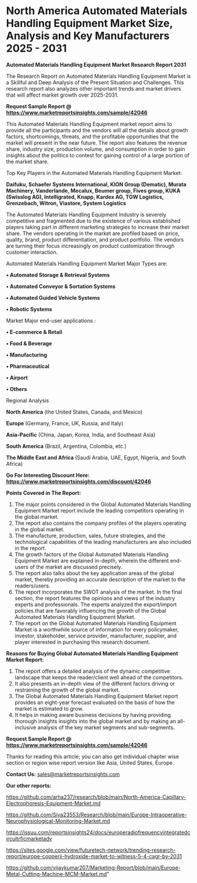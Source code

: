 # North America Automated Materials Handling Equipment Market Size, Analysis and Key Manufacturers 2025 - 2031

<strong>Automated Materials Handling Equipment Market Research Report 2031</strong>

The Research Report on Automated Materials Handling Equipment Market is a Skillful and Deep Analysis of the Present Situation and Challenges. This research report also analyzes other important trends and market drivers that will affect market growth over 2025-2031.

<strong>Request Sample Report @ <a href=https://www.marketreportsinsights.com/sample/42046>https://www.marketreportsinsights.com/sample/42046</a></strong>

This Automated Materials Handling Equipment market report aims to provide all the participants and the vendors will all the details about growth factors, shortcomings, threats, and the profitable opportunities that the market will present in the near future. The report also features the revenue share, industry size, production volume, and consumption in order to gain insights about the politics to contest for gaining control of a large portion of the market share.

Top Key Players in the Automated Materials Handling Equipment Market:

<strong>Daifuku, Schaefer Systems International, KION Group (Dematic), Murata Machinery, Vanderlande, Mecalux, Beumer group, Fives group, KUKA (Swisslog AG), Intelligrated, Knapp, Kardex AG, TGW Logistics, Grenzebach, Witron, Viastore, System Logistics</strong>

The Automated Materials Handling Equipment Industry is severely competitive and fragmented due to the existence of various established players taking part in different marketing strategies to increase their market share. The vendors operating in the market are profiled based on price, quality, brand, product differentiation, and product portfolio. The vendors are turning their focus increasingly on product customization through customer interaction.

Automated Materials Handling Equipment Market Major Types are:

<strong>•  Automated Storage & Retrieval Systems

•  Automated Conveyor & Sortation Systems

•  Automated Guided Vehicle Systems

•  Robotic Systems</strong>

Market Major end-user applications :

<strong>•  E-commerce & Retail

•  Food & Beverage

•  Manufacturing

•  Pharmaceutical

•  Airport

•  Others</strong>

Regional Analysis

</u><strong><b>North America</b></strong> (the United States, Canada, and Mexico)

<strong><b>Europe </b></strong>(Germany, France, UK, Russia, and Italy)

<strong><b>Asia-Pacific</b></strong> (China, Japan, Korea, India, and Southeast Asia)

<strong><b>South America</b></strong> (Brazil, Argentina, Colombia, etc.)

<strong><b>The Middle East and Africa</b></strong> (Saudi Arabia, UAE, Egypt, Nigeria, and South Africa)

<strong>Go For Interesting Discount Here: <a href=https://www.marketreportsinsights.com/discount/42046>https://www.marketreportsinsights.com/discount/42046</a></strong>

<strong>Points Covered in The Report:</strong>
<ol>
  <li>The major points considered in the Global Automated Materials Handling Equipment Market report include the leading competitors operating in the global market.</li>
  <li>The report also contains the company profiles of the players operating in the global market.</li>
  <li>The manufacture, production, sales, future strategies, and the technological capabilities of the leading manufacturers are also included in the report.</li>
  <li>The growth factors of the Global Automated Materials Handling Equipment Market are explained in-depth, wherein the different end-users of the market are discussed precisely.</li>
  <li>The report also talks about the key application areas of the global market, thereby providing an accurate description of the market to the readers/users.</li>
  <li>The report incorporates the SWOT analysis of the market. In the final section, the report features the opinions and views of the industry experts and professionals. The experts analyzed the export/import policies that are favorably influencing the growth of the Global Automated Materials Handling Equipment Market.</li>
  <li>The report on the Global Automated Materials Handling Equipment Market is a worthwhile source of information for every policymaker, investor, stakeholder, service provider, manufacturer, supplier, and player interested in purchasing this research document.</li>
</ol>
<strong>Reasons for Buying Global Automated Materials Handling Equipment Market Report:</strong>

<ol>
  <li>The report offers a detailed analysis of the dynamic competitive landscape that keeps the reader/client well ahead of the competitors.</li>
  <li>It also presents an in-depth view of the different factors driving or restraining the growth of the global market.</li>
  <li>The Global Automated Materials Handling Equipment Market report provides an eight-year forecast evaluated on the basis of how the market is estimated to grow.</li>
  <li>It helps in making aware business decisions by having providing thorough insights insights into the global market and by making an all-inclusive analysis of the key market segments and sub-segments.</li>
</ol>
<strong>Request Sample Report @ <a href=https://www.marketreportsinsights.com/sample/42046>https://www.marketreportsinsights.com/sample/42046</a></strong>


Thanks for reading this article; you can also get individual chapter wise section or region wise report version like Asia, United States, Europe.

<strong>Contact Us:</strong>
sales@marketreportsinsights.com

<strong>Our other reports:</strong>

<a href=https://github.com/arha237/research/blob/main/North-America-Capillary-Electrophoresis-Equipment-Market.md>https://github.com/arha237/research/blob/main/North-America-Capillary-Electrophoresis-Equipment-Market.md</a>

<a href=https://github.com/Siya23553/Research/blob/main/Europe-Intraoperative-Neurophysiological-Monitoring-Market.md>https://github.com/Siya23553/Research/blob/main/Europe-Intraoperative-Neurophysiological-Monitoring-Market.md</a>

<a href=https://issuu.com/reportsinsights24/docs/europeradiofrequencyintegratedcircuitrficmarketadv>https://issuu.com/reportsinsights24/docs/europeradiofrequencyintegratedcircuitrficmarketadv</a>

<a href=https://sites.google.com/view/futuretech-network/trending-research-report/europe-copperii-hydroxide-market-to-witness-5-4-cagr-by-2031>https://sites.google.com/view/futuretech-network/trending-research-report/europe-copperii-hydroxide-market-to-witness-5-4-cagr-by-2031</a>

<a href=https://github.com/vijaykumar207/Marketing-Report/blob/main/Europe-Metal-Cutting-Machine-MCM-Market.md>https://github.com/vijaykumar207/Marketing-Report/blob/main/Europe-Metal-Cutting-Machine-MCM-Market.md</a>"
